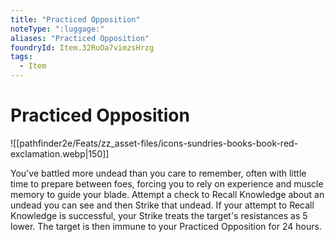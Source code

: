 ```yaml
---
title: "Practiced Opposition"
noteType: ":luggage:"
aliases: "Practiced Opposition"
foundryId: Item.32RuOa7vimzsHrzg
tags:
  - Item
---
```


# Practiced Opposition
![[pathfinder2e/Feats/zz_asset-files/icons-sundries-books-book-red-exclamation.webp|150]]

You've battled more undead than you care to remember, often with little time to prepare between foes, forcing you to rely on experience and muscle memory to guide your blade. Attempt a check to Recall Knowledge about an undead you can see and then Strike that undead. If your attempt to Recall Knowledge is successful, your Strike treats the target's resistances as 5 lower. The target is then immune to your Practiced Opposition for 24 hours.
